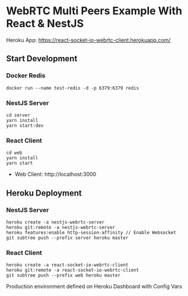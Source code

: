 # WebRTC Multi Peers Example With React & NestJS

Heroku App: https://react-socket-io-webrtc-client.herokuapp.com/

## Start Development

### Docker Redis

```
docker run --name test-redis -d -p 6379:6379 redis
```

### NestJS Server

```
cd server
yarn install
yarn start:dev
```

### React Client

```
cd web
yarn install
yarn start
```

- Web Client: http://localhost:3000

## Heroku Deployment

### NestJS Server

```
heroku create -a nestjs-webrtc-server
heroku git:remote -a nestjs-webrtc-server
heroku features:enable http-session-affinity // Enable Websocket
git subtree push --prefix server heroku master
```

### React Client

```
heroku create -a react-socket-io-webrtc-client
heroku git:remote -a react-socket-io-webrtc-client
git subtree push --prefix web heroku master
```

Production environment defined on Heroku Dashboard with Config Vars
